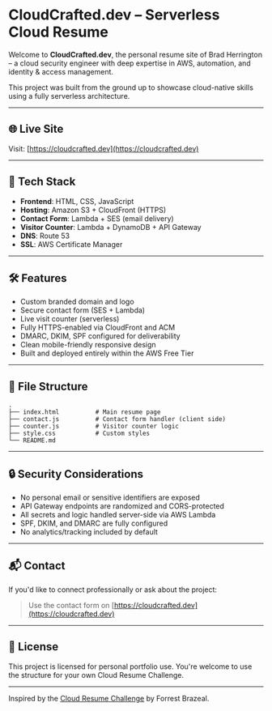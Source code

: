 
# CloudCrafted.dev – Serverless Cloud Resume

Welcome to **CloudCrafted.dev**, the personal resume site of Brad Herrington – a cloud security engineer with deep expertise in AWS, automation, and identity & access management.

This project was built from the ground up to showcase cloud-native skills using a fully serverless architecture.

---

## 🌐 Live Site
Visit: [https://cloudcrafted.dev](https://cloudcrafted.dev)

---

## 🚀 Tech Stack

- **Frontend**: HTML, CSS, JavaScript
- **Hosting**: Amazon S3 + CloudFront (HTTPS)
- **Contact Form**: Lambda + SES (email delivery)
- **Visitor Counter**: Lambda + DynamoDB + API Gateway
- **DNS**: Route 53
- **SSL**: AWS Certificate Manager

---

## 🛠 Features

- Custom branded domain and logo
- Secure contact form (SES + Lambda)
- Live visit counter (serverless)
- Fully HTTPS-enabled via CloudFront and ACM
- DMARC, DKIM, SPF configured for deliverability
- Clean mobile-friendly responsive design
- Built and deployed entirely within the AWS Free Tier

---

## 📁 File Structure

```
.
├── index.html          # Main resume page
├── contact.js          # Contact form handler (client side)
├── counter.js          # Visitor counter logic
├── style.css           # Custom styles
└── README.md
```

---

## 🔒 Security Considerations

- No personal email or sensitive identifiers are exposed
- API Gateway endpoints are randomized and CORS-protected
- All secrets and logic handled server-side via AWS Lambda
- SPF, DKIM, and DMARC are fully configured
- No analytics/tracking included by default

---

## 📬 Contact

If you'd like to connect professionally or ask about the project:
> Use the contact form on [https://cloudcrafted.dev](https://cloudcrafted.dev)

---

## 📜 License

This project is licensed for personal portfolio use. You're welcome to use the structure for your own Cloud Resume Challenge.

---

Inspired by the [Cloud Resume Challenge](https://cloudresumechallenge.dev/) by Forrest Brazeal.
